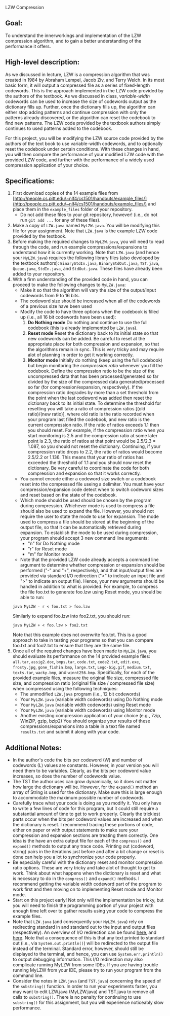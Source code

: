 LZW Compression

## Goal:
To understand the innerworkings and implementation of the LZW compression algorithm, and to gain a better understanding of the performance it offers.

## High-level description:
As we discussed in lecture, LZW is a compression algorithm that was created in 1984 by Abraham Lempel, Jacob Ziv, and Terry Welch.
In its most basic form, it will output a compressed file as a series of fixed-length codewords.
This is the approach implemented in the LZW code provided by the authors of the textbook.
As we discussed in class, *variable-width* codewords can be used to increase the size of codewords output as the dictionary fills up.
Further, once the dictionary fills up, the algorithm can either stop adding patterns and continue compression with only the patterns already discovered, or the algorithm can reset the codebook to find new patterns.
The LZW code provided by the textbook authors simply continues to used patterns added to the codebook.

For this project, you will be modifying the LZW source code provided by the authors of the text book to use variable-width codewords, and to optionally reset the codebook under certain conditions.
With these changes in hand, you will then compare the performance of your modified LZW code with the provided LZW code, and further with the performance of a widely used compression application of your choice.

## Specifications:
1. First download copies of the 14 example files from [http://people.cs.pitt.edu/~nlf4/cs1501/handouts/example_files/](http://people.cs.pitt.edu/~nlf4/cs1501/handouts/example_files/) and place them in the `example_files` folder of your repository.
	* Do not add these files to your git repository, however! (i.e., do not run `git add ...` for any of these files).
1. Make a copy of `LZW.java` named `MyLZW.java`.  You will be modifying this file for your assignment. Note that `LZW.java` is the example LZW code provided by the textbook.
1. Before making the required changes to `MyLZW.java`, you will need to read through the code, and run example compressions/expansions to understand how it is currently working. Note that `LZW.java` (and hence your `MyLZW.java`) requires the following library files (also developed by the textbook authors):  `BinaryStdIn.java`, `BinaryStdOut.java`, `TST.java`, `Queue.java`, `StdIn.java`, and `StdOut.java`. These files have already been added to your repository.
1. With a firm understanding of the provided code in hand, you can proceed to make the following changes to `MyLZW.java`:
	* Make it so that the algorithm will vary the size of the output/input codewords from 9 to 16 bits.
	* The codeword size should be increased when all of the codewords of a previous size have been used
	* Modify the code to have three options when the codebook is filled up (i.e., all 16 bit codewords have been used):
		1. **Do Nothing mode** Do nothing and continue to use the full codebook (this is already implemented by `LZW.java`).
		1. **Reset mode** Reset the dictionary back to its initial state so that new codewords can be added. Be careful to reset at the appropriate place for both compression and expansion, so that the algorithms remain in sync. This is very tricky and may require alot of planning in order to get it working correctly.
		1. **Monitor mode** Initially do nothing (keep using the full codebook) but begin monitoring the *compression ratio* whenever you fill the codebook. Define the compression ratio to be the size of the uncompressed data that has been processed/generated so far divided by the size of the compressed data generated/processed so far (for compression/expansion, respectively). If the compression ratio degrades by more than a set threshold from the point when the last codeword was added then reset the dictionary back to its initial state. To determine the threshold for resetting you will take a ratio of compression ratios [(old ratio)/(new ratio)], where old ratio is the ratio recorded when your program last filled the codebook, and new ratio is the current compression ratio. If the ratio of ratios exceeds 1.1 then you should reset. For example, if the compression ratio when you start monitoring is 2.5 and the compression ratio at some later point is 2.3, the ratio of ratios at that point would be 2.5/2.3 = 1.087, so you should not reset the dictionary.  Continuing, if your compression ratio drops to 2.2, the ratio of ratios would become 2.5/2.2 or 1.136. This means that your ratio of ratios has exceeded the threshold of 1.1 and you should now reset the dictionary.  Be very careful to coordinate the code for both compression and expansion so that it works correctly.
	* You cannot encode either a codeword size switch or a codebook reset into the compressed file useing a delimiter.  You must have your compression/expansion code detect when to switch codeword sizes and reset based on the state of the codebook.
	* Which mode should be used should be chosen by the program during compression. Whichever mode is used to compress a file should also be used to expand the file. However, you should not require the user to state the mode to use for expansion. The mode used to compress a file should be stored at the beginning of the output file, so that it can be automatically retrieved during expansion. To establish the mode to be used during compression, your program should accept 3 new command line arguments:
		* "n" for Do Nothing mode
		* "r" for Reset mode
		* "m" for Monitor mode
	* Note that the provided LZW code already accepts a command line argument to determine whether compression or expansion should be performed ("-" and "+", respectively), and that input/output files are provided via standard I/O redirection ("&lt;" to indicate an input file and "&gt;" to indicate an output file). Hence, your new arguments should be handled in addition to what is provided. For example, to compress the file foo.txt to generate foo.lzw using Reset mode, you should be able to run:
	```
	java MyLZW - r < foo.txt > foo.lzw
	```
	Similarly to expand foo.lzw into foo2.txt, you should run:
	```
	java MyLZW + < foo.lzw > foo2.txt
	```
	Note that this example does not overwrite foo.txt.
	This is a good approach to take in testing your programs so that you can compare foo.txt and foo2.txt to ensure that they are the same file.
1. Once all of the required changes have been made to `MyLZW.java`, you should evaluate its performance on the 14 provided example files:  `all.tar`, `assig2.doc`, `bmps.tar`, `code.txt`, `code2.txt`, `edit.exe`, `frosty.jpg`, `gone_fishin.bmp`, `large.txt`, `Lego-big.gif`, `medium.txt`, `texts.tar`, `wacky.bmp`, and `winnt256.bmp`. Specifically, for each of the provided example files, measure the original file size, compressed file size, and compression ratio (original file size / compressed file size) when compressed using the following techniques:
	* The unmodified `LZW.java` program (i.e., 12 bit codewords)
	* Your `MyLZW.java` (variable width codewords) using Do Nothing mode
	* Your `MyLZW.java` (variable width codewords) using Reset mode
	* Your `MyLZW.java` (variable width codewords) using Monitor mode
	* Another existing compression application of your choice (e.g., 7zip, WinZIP, gzip, bzip2)
You should organize your results of these compressions/expansions into a table in a text file named `results.txt` and submit it along with your code.

## Additional Notes:
* In the author's code the bits per codeword (W) and number of codewords (L) values are constants. However, in your version you will need them to be variables. Clearly, as the bits per codeword value increases, so does the number of codewords value.
* The TST the author uses can grow dynamically, so it does not matter how large the dictionary will be. However, for the `expand()` method an array of String is used for the dictionary. Make sure this is large enough to accommodate the maximum possible number of codewords.
* Carefully trace what your code is doing as you modify it. You only have to write a few lines of code for this program, but it could still require a substantial amount of time to get to work properly. Clearly the trickiest parts occur when the bits per codeword values are increased and when the dictionary is reset. I recommend tracing these portions of code, either on paper or with output statements to make sure your compression and expansion sections are treating them correctly. One idea is the have an extra output file for each of the `compress()` and `expand()` methods to output any trace code. Printing out (codeword, string) pairs in the iterations just before and after a bit change or reset is done can help you a lot to synchronize your code properly.
* Be especially careful with the dictionary reset and monitor compression ratio options. These are very tricky and take alot of thought to get to work. Think about what happens when the dictionary is reset and what is necessary to do in the `compress()` and `expand()` methods. I recommend getting the variable width codeword part of the program to work first and then moving on to implementing Reset mode and Monitor mode.
* Start on this project early! Not only will the implementation be tricky, but you will need to finish the programming portion of your project with enough time left over to gather results using your code to compress the example files.
* Note that `LZW.java` (and consequently your `MyLZW.java`) rely on redirecting standard in and standard out to the input and output files (respectively). An overview of I/O redirection can be found [here](http://www.tldp.org/LDP/abs/html/io-redirection.html), and [here](http://www.microsoft.com/resources/documentation/windows/xp/all/proddocs/en-us/redirection.mspx?mfr=true). Note that a consequence of this is that any text printed to standard out (i.e., via `System.out.println()`) will be redirected to the output file instead of the terminal. Standard error, however, should still be displayed to the terminal, and hence, you can use `System.err.println()` to output debugging information. This I/O redirection may also complicate running MyLZW from some IDEs. If you are having trouble running MyLZW from your IDE, please try to run your program from the command line.
* Consider the notes in `LZW.java` (and `TST.java`) concerning the speed of the `substring()` function. In order to run your experiments faster, you may want to edit LZW.java (MyLZW.java) and TST.java to remove all calls to `substring()`. There is no penalty for continuing to use `substring()` for this assignment, but you will experience noticeably slow performance.
